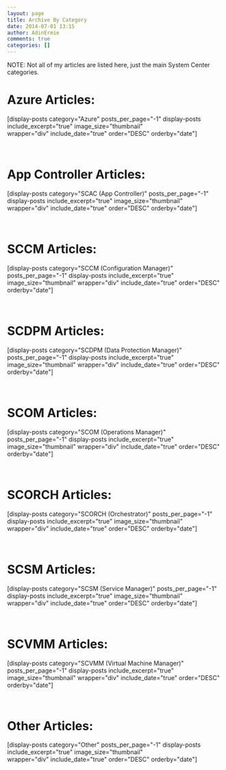 ```yaml
---
layout: page
title: Archive By Category
date: 2014-07-01 13:15
author: AdinErmie
comments: true
categories: []
---
```

NOTE: Not all of my articles are listed here, just the main System Center categories.
<h1>Azure Articles:</h1>
[display-posts category="Azure" posts_per_page="-1" display-posts include_excerpt="true" image_size="thumbnail" wrapper="div" include_date="true" order="DESC" orderby="date"]

&nbsp;
<h1>App Controller Articles:</h1>
[display-posts category="SCAC (App Controller)" posts_per_page="-1" display-posts include_excerpt="true" image_size="thumbnail" wrapper="div" include_date="true" order="DESC" orderby="date"]

&nbsp;
<h1>SCCM Articles:</h1>
[display-posts category="SCCM (Configuration Manager)" posts_per_page="-1" display-posts include_excerpt="true" image_size="thumbnail" wrapper="div" include_date="true" order="DESC" orderby="date"]

&nbsp;
<h1>SCDPM Articles:</h1>
[display-posts category="SCDPM (Data Protection Manager)" posts_per_page="-1" display-posts include_excerpt="true" image_size="thumbnail" wrapper="div" include_date="true" order="DESC" orderby="date"]

&nbsp;
<h1>SCOM Articles:</h1>
[display-posts category="SCOM (Operations Manager)" posts_per_page="-1" display-posts include_excerpt="true" image_size="thumbnail" wrapper="div" include_date="true" order="DESC" orderby="date"]

&nbsp;
<h1>SCORCH Articles:</h1>
[display-posts category="SCORCH (Orchestrator)" posts_per_page="-1" display-posts include_excerpt="true" image_size="thumbnail" wrapper="div" include_date="true" order="DESC" orderby="date"]

&nbsp;
<h1>SCSM Articles:</h1>
[display-posts category="SCSM (Service Manager)" posts_per_page="-1" display-posts include_excerpt="true" image_size="thumbnail" wrapper="div" include_date="true" order="DESC" orderby="date"]

&nbsp;
<h1>SCVMM Articles:</h1>
[display-posts category="SCVMM (Virtual Machine Manager)" posts_per_page="-1" display-posts include_excerpt="true" image_size="thumbnail" wrapper="div" include_date="true" order="DESC" orderby="date"]

&nbsp;
<h1>Other Articles:</h1>
[display-posts category="Other" posts_per_page="-1" display-posts include_excerpt="true" image_size="thumbnail" wrapper="div" include_date="true" order="DESC" orderby="date"]
